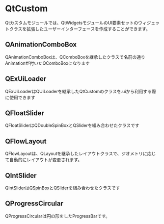 # QtCustom
Qtカスタムモジュールでは、QtWidgetsモジュールのUI要素セットのウィジェットクラスを拡張したユーザーインターフェースを作成することができます。


## QAnimationComboBox
QAnimationComboBoxは、QComboBoxを継承したクラスで名前の通りAnimationが付いたQComboBoxになります

## QExUiLoader
QExUiLoaderはQUiLoaderを継承したQtCustomのクラスを.uiから利用する際に使用できます

## QFloatSlider
QFloatSliderはQDoubleSpinBoxとQSliderを組み合わせたクラスです

## QFlowLayout
QFlowLayoutは、QLayoutを継承したレイアウトクラスで、ジオメトリに応じて自動的にレイアウトが変更されます。

## QIntSlider
QIntSliderはQSpinBoxとQSliderを組み合わせたクラスです

## QProgressCircular
QProgressCircularは円の形をしたProgressBarです。